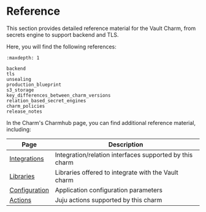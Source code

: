 # Reference

This section provides detailed reference material for the Vault Charm, from secrets engine to support backend and TLS.

Here, you will find the following references:


```{toctree}
:maxdepth: 1

backend
tls
unsealing
production_blueprint
s3_storage
key_differences_between_charm_versions
relation_based_secret_engines
charm_policies
release_notes
```

In the Charm's Charmhub page, you can find additional reference material, including:

| Page                                                         | Description                                             |
| ------------------------------------------------------------ | ------------------------------------------------------- |
| [Integrations](https://charmhub.io/vault-k8s/integrations)   | Integration/relation interfaces supported by this charm |
| [Libraries](https://charmhub.io/vault-k8s/libraries)         | Libraries offered to integrate with the Vault charm     |
| [Configuration](https://charmhub.io/vault-k8s/configuration) | Application configuration parameters                    |
| [Actions](https://charmhub.io/vault-k8s/actions)             | Juju actions supported by this charm                    |
